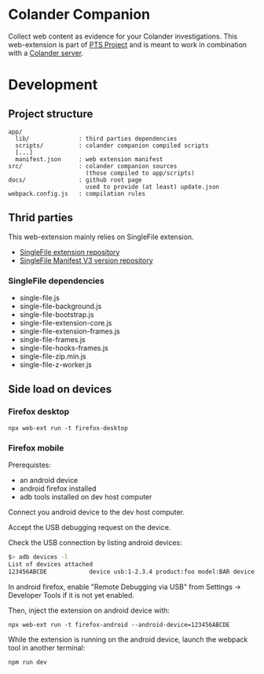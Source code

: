 # Colander Companion

Collect web content as evidence for your Colander investigations.
This web-extension is part of [PTS Project](https://github.com/PiRogueToolSuite)
and is meant to work in combination with a [Colander server](https://github.com/PiRogueToolSuite/colander).

# Development

## Project structure

```
app/
  lib/              : third parties dependencies
  scripts/          : colander companion compiled scripts
  [...]
  manifest.json     : web extension manifest
src/                : colander companion sources
                      (those compiled to app/scripts)
docs/               : github root page
                      used to provide (at least) update.json
webpack.config.js   : compilation rules
```

## Thrid parties

This web-extension mainly relies on SingleFile extension.

  * [SingleFile extension repository](https://github.com/gildas-lormeau/SingleFile)
  * [SingleFile Manifest V3 version repository](https://github.com/gildas-lormeau/SingleFile-MV3)

### SingleFile dependencies
  * single-file.js
  * single-file-background.js
  * single-file-bootstrap.js
  * single-file-extension-core.js
  * single-file-extension-frames.js
  * single-file-frames.js
  * single-file-hooks-frames.js
  * single-file-zip.min.js
  * single-file-z-worker.js
  
## Side load on devices

### Firefox desktop

```
npx web-ext run -t firefox-desktop
```

### Firefox mobile

Prerequistes:
  - an android device
  - android firefox installed
  - adb tools installed on dev host computer


Connect you android device to the dev host computer.

Accept the USB debugging request on the device.


Check the USB connection by listing android devices:
```bash
$> adb devices -l
List of devices attached
123456ABCDE            device usb:1-2.3.4 product:foo model:BAR device:foobar transport_id:1

```

In android firefox, enable "Remote Debugging via USB" from Settings -> Developer Tools if it is not yet enabled.


Then, inject the extension on android device with:
```
npx web-ext run -t firefox-android --android-device=123456ABCDE
```


While the extension is running on the android device, launch the webpack tool in another terminal:
```
npm run dev
```

